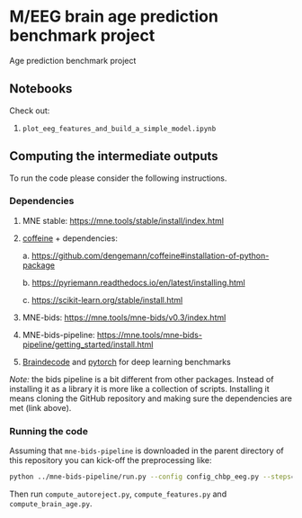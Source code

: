 # M/EEG brain age prediction benchmark project

Age prediction benchmark project

## Notebooks

Check out:

1. `plot_eeg_features_and_build_a_simple_model.ipynb`

## Computing the intermediate outputs

To run the code please consider the following instructions.

### Dependencies

1. MNE stable: https://mne.tools/stable/install/index.html

2. [coffeine](https://github.com/dengemann/coffeine) + dependencies: <!-- XXX : pip install coffeine is enough no? -->

    a. https://github.com/dengemann/coffeine#installation-of-python-package

    b. https://pyriemann.readthedocs.io/en/latest/installing.html

    c. https://scikit-learn.org/stable/install.html

3. MNE-bids: https://mne.tools/mne-bids/v0.3/index.html

4. MNE-bids-pipeline: https://mne.tools/mne-bids-pipeline/getting_started/install.html

5. [Braindecode](https://github.com/braindecode/braindecode) and [pytorch](http://pytorch.org/) for deep learning benchmarks

*Note:* the bids pipeline is a bit different from other packages. Instead of installing it as a library it is more like a collection of scripts. Installing it means cloning the GitHub repository and making sure the dependencies are met (link above).

### Running the code

Assuming that `mne-bids-pipeline` is downloaded in the parent directory of this repository you can kick-off the preprocessing like:

```bash
python ../mne-bids-pipeline/run.py --config config_chbp_eeg.py --steps=preprocessing
```

Then run `compute_autoreject.py`, `compute_features.py` and `compute_brain_age.py`.
